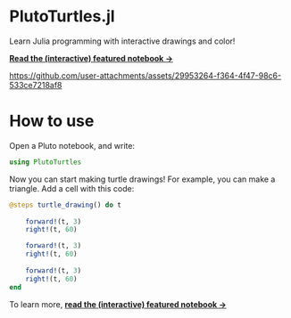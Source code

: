# PlutoTurtles.jl
Learn Julia programming with interactive drawings and color!

[**Read the (interactive) featured notebook →**](https://featured.plutojl.org/basic/turtles.html)

https://github.com/user-attachments/assets/29953264-f364-4f47-98c6-533ce7218af8


# How to use

Open a Pluto notebook, and write:

```julia
using PlutoTurtles
```

Now you can start making turtle drawings! For example, you can make a triangle. Add a cell with this code:

```julia
@steps turtle_drawing() do t
    
    forward!(t, 3)
    right!(t, 60)

    forward!(t, 3)
    right!(t, 60)
    
    forward!(t, 3)
    right!(t, 60)
end
```

To learn more, [**read the (interactive) featured notebook →**](https://featured.plutojl.org/basic/turtles.html)
